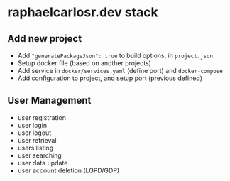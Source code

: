 # raphaelcarlosr.dev stack

## Add new project

- Add ```"generatePackageJson": true``` to build options, in ```project.json```.
- Setup docker file (based on another projects)
- Add service in ```docker/services.yaml``` (define port) and ```docker-compose```
- Add configuration to project, and setup port (previous defined)



## User Management

- user registration
- user login
- user logout
- user retrieval
- users listing
- user searching
- user data update
- user account deletion (LGPD/GDP)